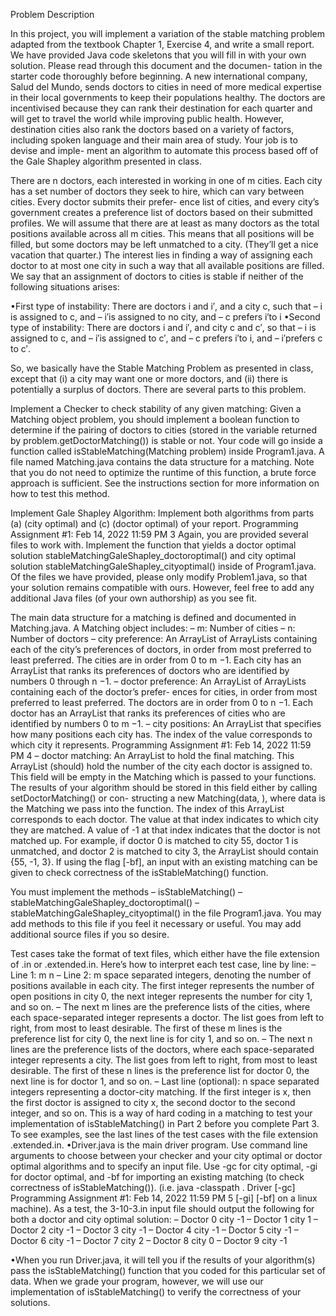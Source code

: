 Problem Description

In this project, you will implement a variation of the stable matching problem adapted from the
textbook Chapter 1, Exercise 4, and write a small report. We have provided Java code skeletons
that you will fill in with your own solution. Please read through this document and the documen-
tation in the starter code thoroughly before beginning.
A new international company, Salud del Mundo, sends doctors to cities in need of more medical
expertise in their local governments to keep their populations healthy. The doctors are incentivised
because they can rank their destination for each quarter and will get to travel the world while
improving public health. However, destination cities also rank the doctors based on a variety of
factors, including spoken language and their main area of study. Your job is to devise and imple-
ment an algorithm to automate this process based off of the Gale Shapley algorithm presented in
class.

There are n doctors, each interested in working in one of m cities. Each city has a set number
of doctors they seek to hire, which can vary between cities. Every doctor submits their prefer-
ence list of cities, and every city’s government creates a preference list of doctors based on their
submitted profiles. We will assume that there are at least as many doctors as the total positions
available across all m cities. This means that all positions will be filled, but some doctors may be
left unmatched to a city. (They’ll get a nice vacation that quarter.) The interest lies in finding
a way of assigning each doctor to at most one city in such a way that all available positions are filled.
We say that an assignment of doctors to cities is stable if neither of the following situations arises:

•First type of instability: There are doctors i and i′, and a city c, such that
– i is assigned to c, and
– i′is assigned to no city, and
– c prefers i′to i
•Second type of instability: There are doctors i and i′, and city c and c′, so that
– i is assigned to c, and
– i′is assigned to c′, and
– c prefers i′to i, and
– i′prefers c to c′.

So, we basically have the Stable Matching Problem as presented in class, except that (i) a city may
want one or more doctors, and (ii) there is potentially a surplus of doctors. There are several parts
to this problem.

Implement a Checker to check stability of any given matching:
Given a Matching object problem, you should implement a boolean function to determine if the
pairing of doctors to cities (stored in the variable returned by problem.getDoctorMatching()) is
stable or not. Your code will go inside a function called isStableMatching(Matching problem)
inside Program1.java. A file named Matching.java contains the data structure for a matching.
Note that you do not need to optimize the runtime of this function, a brute force approach is
sufficient. See the instructions section for more information on how to test this method.

Implement Gale Shapley Algorithm:
Implement both algorithms from parts (a) (city optimal) and (c) (doctor optimal) of your report.
Programming Assignment #1: Feb 14, 2022 11:59 PM 3
Again, you are provided several files to work with. Implement the function that yields a doctor
optimal solution stableMatchingGaleShapley_doctoroptimal() and city optimal solution
stableMatchingGaleShapley_cityoptimal() inside of Program1.java.
Of the files we have provided, please only modify Problem1.java, so that your solution remains
compatible with ours. However, feel free to add any additional Java files (of your own authorship)
as you see fit.


The main data structure for a matching is defined and documented in Matching.java. A
Matching object includes:
– m: Number of cities
– n: Number of doctors
– city preference: An ArrayList of ArrayLists containing each of the city’s preferences
of doctors, in order from most preferred to least preferred. The cities are in order from
0 to m −1. Each city has an ArrayList that ranks its preferences of doctors who are
identified by numbers 0 through n −1.
– doctor preference: An ArrayList of ArrayLists containing each of the doctor’s prefer-
ences for cities, in order from most preferred to least preferred. The doctors are in order
from 0 to n −1. Each doctor has an ArrayList that ranks its preferences of cities who
are identified by numbers 0 to m −1.
– city positions: An ArrayList that specifies how many positions each city has. The
index of the value corresponds to which city it represents.
Programming Assignment #1: Feb 14, 2022 11:59 PM 4
– doctor matching: An ArrayList to hold the final matching. This ArrayList (should)
hold the number of the city each doctor is assigned to. This field will be empty in
the Matching which is passed to your functions. The results of your algorithm should
be stored in this field either by calling setDoctorMatching(<your solution>) or con-
structing a new Matching(data, <your solution>), where data is the Matching we
pass into the function. The index of this ArrayList corresponds to each doctor. The
value at that index indicates to which city they are matched. A value of -1 at that index
indicates that the doctor is not matched up. For example, if doctor 0 is matched to
city 55, doctor 1 is unmatched, and doctor 2 is matched to city 3, the ArrayList should
contain {55, -1, 3}. If using the flag [-bf], an input with an existing matching can be
given to check correctness of the isStableMatching() function.
  
You must implement the methods
– isStableMatching()
– stableMatchingGaleShapley_doctoroptimal()
– stableMatchingGaleShapley_cityoptimal()
in the file Program1.java. You may add methods to this file if you feel it necessary or useful.
You may add additional source files if you so desire.
  
Test cases take the format of text files, which either have the file extension of .in or
.extended.in. Here’s how to interpret each test case, line by line:
– Line 1: m n
– Line 2: m space separated integers, denoting the number of positions available in each
city. The first integer represents the number of open positions in city 0, the next integer
represents the number for city 1, and so on.
– The next m lines are the preference lists of the cities, where each space-separated integer
represents a doctor. The list goes from left to right, from most to least desirable. The
first of these m lines is the preference list for city 0, the next line is for city 1, and so on.
– The next n lines are the preference lists of the doctors, where each space-separated
integer represents a city. The list goes from left to right, from most to least desirable.
The first of these n lines is the preference list for doctor 0, the next line is for doctor 1,
and so on.
– Last line (optional): n space separated integers representing a doctor-city matching. If
the first integer is x, then the first doctor is assigned to city x, the second doctor to
the second integer, and so on. This is a way of hard coding in a matching to test your
implementation of isStableMatching() in Part 2 before you complete Part 3. To see
examples, see the last lines of the test cases with the file extension .extended.in.
•Driver.java is the main driver program. Use command line arguments to choose between
your checker and your city optimal or doctor optimal algorithms and to specify an input file.
Use -gc for city optimal, -gi for doctor optimal, and -bf for importing an existing matching
(to check correctness of isStableMatching()). (i.e. java -classpath . Driver [-gc]
Programming Assignment #1: Feb 14, 2022 11:59 PM 5
[-gi] [-bf] <filename> on a linux machine). As a test, the 3-10-3.in input file should
output the following for both a doctor and city optimal solution:
– Doctor 0 city -1
– Doctor 1 city 1
– Doctor 2 city -1
– Doctor 3 city -1
– Doctor 4 city -1
– Doctor 5 city -1
– Doctor 6 city -1
– Doctor 7 city 2
– Doctor 8 city 0
– Doctor 9 city -1
  
•When you run Driver.java, it will tell you if the results of your algorithm(s) pass the
isStableMatching() function that you coded for this particular set of data. When we grade
your program, however, we will use our implementation of isStableMatching() to verify
the correctness of your solutions.
